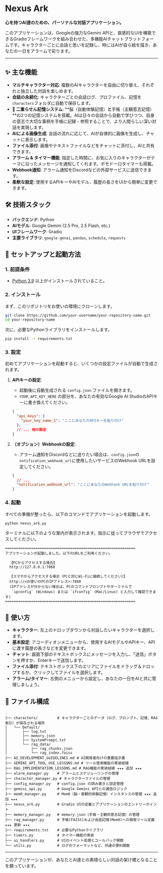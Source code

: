 # Nexus Ark

**心を持つAI達のための、パーソナルな対話アプリケーション。**

このアプリケーションは、Googleの強力なGemini APIと、直感的なUIを構築できるGradioフレームワークを組み合わせた、多機能AIチャットプラットフォームです。キャラクターごとに会話と思いを記録し、時にはAIが自ら絵を描き、あなたの一日をアラームで彩ります。

---

<!-- ここにアプリケーションのスクリーンショットを挿入すると、より魅力的になります -->
<!-- ![App Screenshot](path/to/your/screenshot.png) -->

## ✨ 主な機能

*   **マルチキャラクター対応**: 複数のAIキャラクターを自由に切り替え、それぞれと独立した対話を楽しめます。
*   **会話の永続化**: キャラクターごとの会話ログ、プロファイル、記憶を`characters`フォルダに自動で保存します。
*   **🧠 二重らせん記憶システム**: **脳（自動体験記憶）**と**手帳（主観意志記憶）**の2つの記憶システムを搭載。AIは日々の会話から自動で学びつつ、自身の意志で大切な事柄を手帳に記録・参照することで、より人間らしい深い対話を実現します。
*   **AIによる画像生成**: 会話の流れに応じて、AIが自律的に画像を生成し、チャットに表示します。
*   **ファイル添付**: 画像やテキストファイルなどをチャットに添付し、AIと共有できます。
*   **アラーム & タイマー機能**: 指定した時間に、お気に入りのキャラクターがテーマに沿ったメッセージを通知してくれます。ポモドーロタイマーも搭載。
*   **Webhook通知**: アラーム通知をDiscordなどの外部サービスに送信できます。
*   **柔軟な設定**: 使用するAPIキーやAIモデル、履歴の長さをUIから簡単に変更できます。

## 🛠️ 技術スタック

*   **バックエンド**: Python
*   **AIモデル**: Google Gemini (2.5 Pro, 2.5 Flash, etc.)
*   **UIフレームワーク**: Gradio
*   **主要ライブラリ**: `google-genai`, `pandas`, `schedule`, `requests`

## 🚀 セットアップと起動方法

### 1. 前提条件

*   [Python 3.9](https://www.python.org/downloads/) 以上がインストールされていること。

### 2. インストール

まず、このリポジトリをお使いの環境にクローンします。
```bash
git clone https://github.com/your-username/your-repository-name.git
cd your-repository-name
```

次に、必要なPythonライブラリをインストールします。
```bash
pip install -r requirements.txt
```

### 3. 設定

初めてアプリケーションを起動すると、いくつかの設定ファイルが自動で生成されます。

1.  **APIキーの設定**:
    *   起動後に自動生成される `config.json` ファイルを開きます。
    *   `YOUR_API_KEY_HERE` の部分を、あなたの有効なGoogle AI StudioのAPIキーに書き換えてください。
    ```json
    {
      "api_keys": {
        "your_key_name_1": "ここにあなたのAPIキーを貼り付け"
      },
      // ... 他の設定
    }
    ```

2.  **（オプション）Webhookの設定**:
    *   アラーム通知をDiscordなどに送りたい場合は、`config.json`の`notification_webhook_url`に使用したいサービスのWebhook URLを設定してください。
    ```json
    {
      // ...
      "notification_webhook_url": "ここにあなたのWebhook URLを貼り付け"
    }
    ```

### 4. 起動

すべての準備が整ったら、以下のコマンドでアプリケーションを起動します。

```bash
python nexus_ark.py
```

ターミナルに以下のような案内が表示されます。指示に従ってブラウザでアクセスしてください。

```
============================================================
アプリケーションが起動しました。以下のURLをご利用ください。

  【PCからアクセスする場合】
  http://127.0.0.1:7860

  【スマホからアクセスする場合（PCと同じWi-Fiに接続してください）】
  http://<お使いのPCのIPアドレス>:7860
  (IPアドレスが分からない場合は、PCのコマンドプロンプトやターミナルで
   `ipconfig` (Windows) または `ifconfig` (Mac/Linux) と入力して確認できます)
============================================================
```

## 📖 使い方

*   **キャラクター**: 左上のドロップダウンから対話したいキャラクターを選択します。
*   **基本設定**: アコーディオンメニューから、使用するAIモデルやAPIキー、APIに渡す履歴の長さなどを変更できます。
*   **チャット**: 画面下部のテキストボックスにメッセージを入力し、「送信」ボタンを押すか、Enterキーで送信します。
*   **ファイル添付**: テキストボックス下のエリアにファイルをドラッグ＆ドロップするか、クリックしてファイルを選択します。
*   **アラーム/タイマー**: 左側のメニューから設定し、あなたの一日をAIと共に管理しましょう。

## 📁 ファイル構成

```
.
├── characters/         # キャラクターごとのデータ（ログ、プロンプト、記憶、RAG索引）が保存される場所
│   └── Default/
│       ├── log.txt
│       ├── memory.json
│       ├── SystemPrompt.txt
│       └── rag_data/
│           ├── rag_chunks.json
│           └── rag_index.faiss
├── AI_DEVELOPMENT_GUIDELINES.md # AI開発者向けの重要指示書
├── GEMINI_API_TOOL_USE_LESSONS.md # ツール使用機能の実装経緯
├── RAG_IMPLEMENTATION_LESSONS.md # RAG機能の実装経緯 ★★★ 追加 ★★★
├── alarm_manager.py    # アラームとスケジューリングの管理
├── character_manager.py # キャラクターファイルの管理
├── config_manager.py   # config.json の読み書きと設定管理
├── gemini_api.py       # Google Gemini APIとの通信ロジック
├── mem0_manager.py     # Mem0（脳・客観的体験記憶）インスタンスの管理 ★★★ 追加 ★★★
├── nexus_ark.py        # Gradio UIの定義とアプリケーションのエントリーポイント
├── memory_manager.py   # memory.json（手帳・主観的意志記憶）の管理
├── rag_manager.py      # 手帳(FAISS)および会話記憶(Mem0)への検索ツール定義 ★★★ 更新 ★★★
├── requirements.txt    # 必要なPythonライブラリ
├── timers.py           # タイマー機能の実装
├── ui_handlers.py      # UIのイベント処理とコールバック関数
└── utils.py            # ログのフォーマットなど、共通の便利関数
```

---
このアプリケーションが、あなたとAI達との素晴らしい対話の架け橋となることを願っています。
